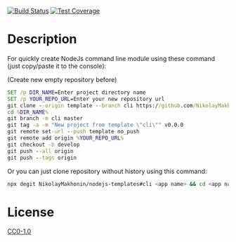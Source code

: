 <!-- [![NPM Version][npm-image]][npm-url] -->
<!-- [![NPM Downloads][downloads-image]][downloads-url] -->
<!-- [![Node.js Version][node-version-image]][node-version-url] -->
[![Build Status][travis-image]][travis-url]
[![Test Coverage][coveralls-image]][coveralls-url]

# Description

For quickly create NodeJs command line module using these command (just copy/paste it to the console):

(Create new empty repository before)

```cmd
SET /p DIR_NAME=Enter project directory name
SET /p YOUR_REPO_URL=Enter your new repository url
git clone --origin template --branch cli https://github.com/NikolayMakhonin/nodejs-templates.git %DIR_NAME%
cd %DIR_NAME%
git branch -m cli master
git tag -a -m "New project from template \"cli\"" v0.0.0
git remote set-url --push template no_push
git remote add origin %YOUR_REPO_URL%
git checkout -b develop
git push --all origin
git push --tags origin

```

Or you can just clone repository without history using this command:
```bash
npx degit NikolayMakhonin/nodejs-templates#cli <app name> && cd <app name> && npm i && npm run test
```

# License

[CC0-1.0](LICENSE)

[npm-image]: https://img.shields.io/npm/v/nodejs-templates.svg
[npm-url]: https://npmjs.org/package/nodejs-templates
[node-version-image]: https://img.shields.io/node/v/nodejs-templates.svg
[node-version-url]: https://nodejs.org/en/download/
[travis-image]: https://travis-ci.org/NikolayMakhonin/nodejs-templates.svg?branch=cli
[travis-url]: https://travis-ci.org/NikolayMakhonin/nodejs-templates?branch=cli
[coveralls-image]: https://coveralls.io/repos/github/NikolayMakhonin/nodejs-templates/badge.svg?branch=cli
[coveralls-url]: https://coveralls.io/github/NikolayMakhonin/nodejs-templates?branch=cli
[downloads-image]: https://img.shields.io/npm/dm/nodejs-templates.svg
[downloads-url]: https://npmjs.org/package/nodejs-templates
[npm-url]: https://npmjs.org/package/nodejs-templates
